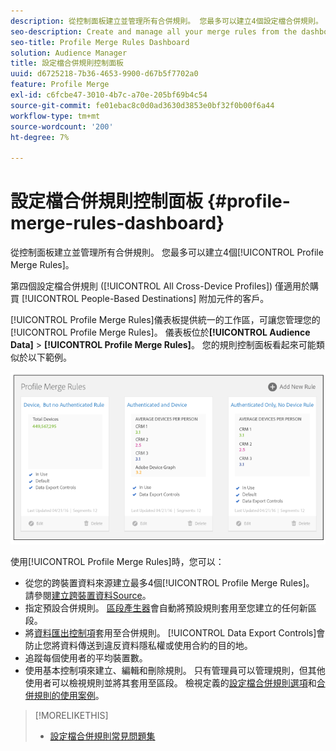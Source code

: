 ```yaml
---
description: 從控制面板建立並管理所有合併規則。 您最多可以建立4個設定檔合併規則。
seo-description: Create and manage all your merge rules from the dashboard. You can create a maximum of 4 Profile Merge Rules.
seo-title: Profile Merge Rules Dashboard
solution: Audience Manager
title: 設定檔合併規則控制面板
uuid: d6725218-7b36-4653-9900-d67b5f7702a0
feature: Profile Merge
exl-id: c6fcbe47-3010-4b7c-a70e-205bf69b4c54
source-git-commit: fe01ebac8c0d0ad3630d3853e0bf32f0b00f6a44
workflow-type: tm+mt
source-wordcount: '200'
ht-degree: 7%

---
```


# 設定檔合併規則控制面板 {#profile-merge-rules-dashboard}

從控制面板建立並管理所有合併規則。 您最多可以建立4個[!UICONTROL Profile Merge Rules]。

第四個設定檔合併規則 ([!UICONTROL All Cross-Device Profiles]) 僅適用於購買 [!UICONTROL People-Based Destinations] 附加元件的客戶。

[!UICONTROL Profile Merge Rules]儀表板提供統一的工作區，可讓您管理您的[!UICONTROL Profile Merge Rules]。 儀表板位於&#x200B;**[!UICONTROL Audience Data]** > **[!UICONTROL Profile Merge Rules]**。 您的規則控制面板看起來可能類似於以下範例。

![](assets/profile-dashboard.png)

使用[!UICONTROL Profile Merge Rules]時，您可以：

* 從您的跨裝置資料來源建立最多4個[!UICONTROL Profile Merge Rules]。 請參閱[建立跨裝置資料Source](merge-rules-start.md#create-data-source)。
* 指定預設合併規則。 [區段產生器](../segments/segment-builder.md)會自動將預設規則套用至您建立的任何新區段。
* 將[資料匯出控制項](../data-export-controls.md)套用至合併規則。 [!UICONTROL Data Export Controls]會防止您將資料傳送到違反資料隱私權或使用合約的目的地。
* 追蹤每個使用者的平均裝置數。
* 使用基本控制項來建立、編輯和刪除規則。 只有管理員可以管理規則，但其他使用者可以檢視規則並將其套用至區段。 檢視定義的[設定檔合併規則選項](merge-rule-definitions.md)和[合併規則的使用案例](merge-rule-targeting-options.md)。

>[!MORELIKETHIS]
>
>* [設定檔合併規則常見問題集](../../faq/faq-profile-merge.md)
